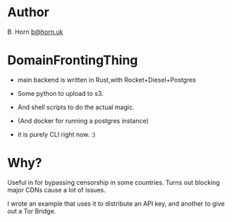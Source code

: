 # Author
B. Horn <b@horn.uk>

# DomainFrontingThing
* main backend is written in Rust,with Rocket+Diesel+Postgres
* Some python to upload to s3.
* And shell scripts to do the actual magic.
* (And docker for running a postgres instance)

* it is purely CLI right now. :)







# Why?
Useful in for bypassing censorship in some countries.
Turns out blocking major CDNs cause a lot of issues.

I wrote an example that uses it to distribute an API key,
and another to give out a Tor Bridge.


